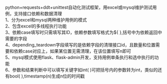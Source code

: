 ﻿python+requests+ddt+unittest自动化测试框架，用excel或mysql维护测试用例，支持接口依赖和数据清理  
1、分为excel和mysql两种维护用例的模式  
2、包含excel的多线程执行功能  
3、依赖case填写时只需填写其ID，依赖参数填写格式为${ },括号中为依赖返回中需要的字段  
4、depending_teardown字段填写的是依赖字段的清理接口id，且数量和位置需要和依赖case对应上，如果某位置无需清理，在该位置填写n即可  
5、mysql模式使用flask、flask-admin开发，支持用例单条执行和选中执行的功能  
6、参数和结果判断中可以填写关键字如int( )可把括号内的参数转为int，类似的还有bool( ),timestamp(n)生成n位的时间戳  
